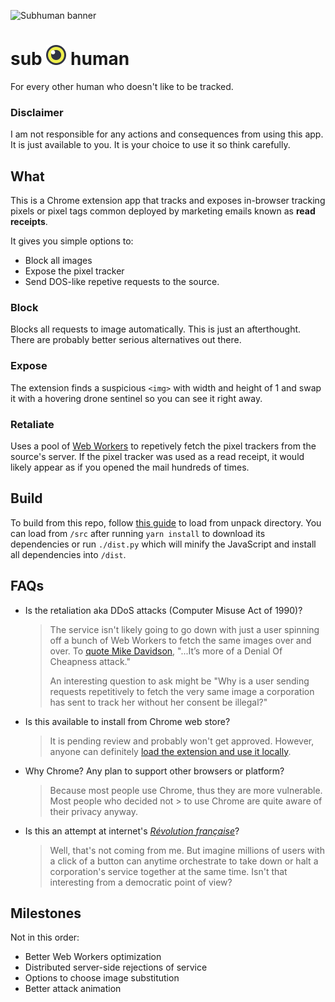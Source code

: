
![Subhuman banner](assets/banner.png)

# sub ![subhuman-logo](/src/images/logo_32.png) human

For every other human who doesn't like to be tracked.

### Disclaimer

I am not responsible for any actions and consequences from using this app. It is just available to you. It is your choice to use it so think carefully.

## What

This is a Chrome extension app that tracks and exposes in-browser tracking pixels or pixel tags common deployed by marketing emails known as **read receipts**.

It gives you simple options to:

+ Block all images
+ Expose the pixel tracker
+ Send DOS-like repetive requests to the source.

### Block

Blocks all requests to image automatically. This is just an afterthought. There are probably better serious alternatives out there.

### Expose

The extension finds a suspicious `<img>` with width and height of 1 and swap it with a hovering drone sentinel so you can see it right away.

### Retaliate

Uses a pool of [Web Workers](https://developer.mozilla.org/en-US/docs/Web/API/Web_Workers_API/Using_web_workers) to repetively fetch the pixel trackers from the source's server. If the pixel tracker was used as a read receipt, it would likely appear as if you opened the mail hundreds of times.

## Build

To build from this repo, follow [this guide](https://developer.chrome.com/extensions/getstarted) to load from unpack directory. You can load from `/src` after running `yarn install` to download its dependencies or run `./dist.py` which will minify the JavaScript and install all dependencies into `/dist`.

## FAQs

+ Is the retaliation aka DDoS attacks (Computer Misuse Act of 1990)?

  > The service isn't likely going to go down with just a user spinning off a bunch of Web Workers to fetch the same images over and over. To [quote Mike Davidson](https://twitter.com/mikeindustries/status/1148780494093348864), "...It’s more of a Denial Of Cheapness attack."
  >
  > An interesting question to ask might be "Why is a user sending requests repetitively to fetch the very same image a corporation has sent to track her without her consent be illegal?"

+ Is this available to install from Chrome web store?

  > It is pending review and probably won't get approved. However, anyone can definitely [load the extension and use it locally](#build).

+ Why Chrome? Any plan to support other browsers or platform?

  > Because most people use Chrome, thus they are more vulnerable. Most people who decided not > to use Chrome are quite aware of their privacy anyway.

+ Is this an attempt at internet's *[Révolution française](https://en.wikipedia.org/wiki/French_Revolution)*?

  > Well, that's not coming from me. But imagine millions of users with a click of a button can anytime orchestrate to take down or halt a corporation's service together at the same time. Isn't that interesting from a democratic point of view?

## Milestones

Not in this order:

+ Better Web Workers optimization
+ Distributed server-side rejections of service
+ Options to choose image substitution
+ Better attack animation
